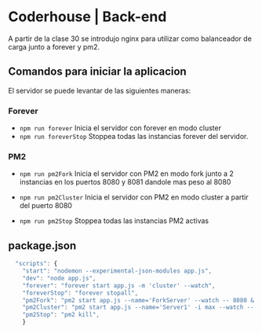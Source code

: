 # Coderhouse | Back-end

A partir de la clase 30 se introdujo nginx para utilizar como balanceador de carga junto a forever y pm2.

## Comandos para iniciar la aplicacion

El servidor se puede levantar de las siguientes maneras:

### Forever

- `npm run forever`
  Inicia el servidor con forever en modo cluster
- `npm run foreverStop`
  Stoppea todas las instancias forever del servidor.

### PM2

- `npm run pm2Fork`
  Inicia el servidor con PM2 en modo fork junto a 2 instancias en los puertos 8080 y 8081 dandole mas peso al 8080

- `npm run pm2Cluster`
  Inicia el servidor con PM2 en modo cluster a partir del puerto 8080

- `npm run pm2Stop`
  Stoppea todas las instancias PM2 activas

## package.json

```js
  "scripts": {
    "start": "nodemon --experimental-json-modules app.js",
    "dev": "node app.js",
    "forever": "forever start app.js -m 'cluster' --watch",
    "foreverStop": "forever stopall",
    "pm2Fork": "pm2 start app.js --name='ForkServer' --watch -- 8080 & pm2 start app.js --name='ForkServer2' --watch -- 8081",
    "pm2Cluster": "pm2 start app.js --name='Server1' -i max --watch -- 8080",
    "pm2Stop": "pm2 kill",
    }
```
